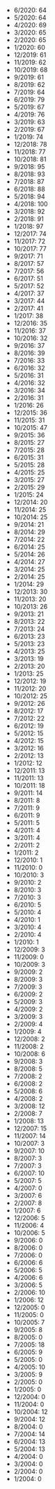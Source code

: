 *  6/2020: 64
*  5/2020: 64
*  4/2020: 69
*  3/2020: 65
*  2/2020: 65
*  1/2020: 60
*  12/2019: 61
*  11/2019: 62
*  10/2019: 68
*  9/2019: 61
*  8/2019: 62
*  7/2019: 64
*  6/2019: 79
*  5/2019: 67
*  4/2019: 76
*  3/2019: 63
*  2/2019: 67
*  1/2019: 74
*  12/2018: 78
*  11/2018: 77
*  10/2018: 81
*  9/2018: 95
*  8/2018: 93
*  7/2018: 87
*  6/2018: 88
*  5/2018: 94
*  4/2018: 100
*  3/2018: 92
*  2/2018: 91
*  1/2018: 97
*  12/2017: 74
*  11/2017: 72
*  10/2017: 77
*  9/2017: 71
*  8/2017: 57
*  7/2017: 56
*  6/2017: 51
*  5/2017: 52
*  4/2017: 37
*  3/2017: 44
*  2/2017: 41
*  1/2017: 38
*  12/2016: 35
*  11/2016: 37
*  10/2016: 32
*  9/2016: 37
*  8/2016: 39
*  7/2016: 33
*  6/2016: 32
*  5/2016: 31
*  4/2016: 32
*  3/2016: 34
*  2/2016: 31
*  1/2016: 26
*  12/2015: 36
*  11/2015: 31
*  10/2015: 47
*  9/2015: 36
*  8/2015: 27
*  7/2015: 28
*  6/2015: 31
*  5/2015: 28
*  4/2015: 25
*  3/2015: 27
*  2/2015: 29
*  1/2015: 24
*  12/2014: 20
*  11/2014: 25
*  10/2014: 25
*  9/2014: 21
*  8/2014: 29
*  7/2014: 22
*  6/2014: 25
*  5/2014: 26
*  4/2014: 27
*  3/2014: 25
*  2/2014: 25
*  1/2014: 29
*  12/2013: 30
*  11/2013: 20
*  10/2013: 26
*  9/2013: 21
*  8/2013: 22
*  7/2013: 24
*  6/2013: 23
*  5/2013: 23
*  4/2013: 25
*  3/2013: 19
*  2/2013: 20
*  1/2013: 25
*  12/2012: 19
*  11/2012: 20
*  10/2012: 25
*  9/2012: 26
*  8/2012: 17
*  7/2012: 22
*  6/2012: 19
*  5/2012: 15
*  4/2012: 15
*  3/2012: 16
*  2/2012: 13
*  1/2012: 12
*  12/2011: 13
*  11/2011: 13
*  10/2011: 18
*  9/2011: 14
*  8/2011: 8
*  7/2011: 9
*  6/2011: 9
*  5/2011: 5
*  4/2011: 4
*  3/2011: 4
*  2/2011: 2
*  1/2011: 2
*  12/2010: 1
*  11/2010: 0
*  10/2010: 3
*  9/2010: 2
*  8/2010: 3
*  7/2010: 3
*  6/2010: 5
*  5/2010: 4
*  4/2010: 1
*  3/2010: 4
*  2/2010: 4
*  1/2010: 1
*  12/2009: 3
*  11/2009: 0
*  10/2009: 3
*  9/2009: 2
*  8/2009: 3
*  7/2009: 3
*  6/2009: 2
*  5/2009: 3
*  4/2009: 2
*  3/2009: 3
*  2/2009: 4
*  1/2009: 4
*  12/2008: 2
*  11/2008: 2
*  10/2008: 6
*  9/2008: 3
*  8/2008: 5
*  7/2008: 2
*  6/2008: 2
*  5/2008: 6
*  4/2008: 2
*  3/2008: 12
*  2/2008: 7
*  1/2008: 13
*  12/2007: 15
*  11/2007: 14
*  10/2007: 3
*  9/2007: 10
*  8/2007: 3
*  7/2007: 3
*  6/2007: 10
*  5/2007: 5
*  4/2007: 0
*  3/2007: 6
*  2/2007: 8
*  1/2007: 6
*  12/2006: 5
*  11/2006: 4
*  10/2006: 5
*  9/2006: 0
*  8/2006: 0
*  7/2006: 0
*  6/2006: 6
*  5/2006: 5
*  4/2006: 6
*  3/2006: 5
*  2/2006: 10
*  1/2006: 12
*  12/2005: 0
*  11/2005: 0
*  10/2005: 7
*  9/2005: 8
*  8/2005: 0
*  7/2005: 18
*  6/2005: 9
*  5/2005: 0
*  4/2005: 10
*  3/2005: 9
*  2/2005: 0
*  1/2005: 0
*  12/2004: 0
*  11/2004: 0
*  10/2004: 12
*  9/2004: 12
*  8/2004: 0
*  7/2004: 14
*  6/2004: 13
*  5/2004: 13
*  4/2004: 0
*  3/2004: 0
*  2/2004: 0
*  1/2004: 0